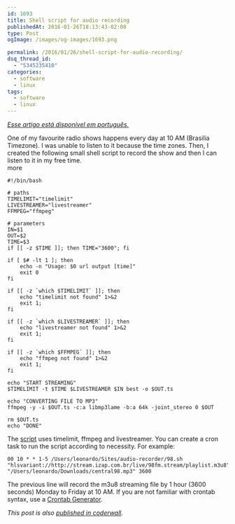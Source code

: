 ```yaml
---
id: 1693
title: Shell script for audio recording
publishedAt: 2016-01-26T18:13:43-02:00
type: Post
ogImage: /images/og-images/1693.png

permalink: /2016/01/26/shell-script-for-audio-recording/
dsq_thread_id:
  - "5345235410"
categories:
  - software
  - linux
tags:
  - software
  - linux
---
```

_[Esse artigo está disponível em português.](https://leonardofaria.net/2016/01/29/shell-script-para-gravar-audio-da-web/)_

One of my favourite radio shows happens every day at 10 AM (Brasilia Timezone). I was unable to listen to it because the time zones. Then, I created the following small shell script to record the show and then I can listen to it in my free time.  
<span className="hidden">more</span>

```shell
#!/bin/bash

# paths
TIMELIMIT="timelimit"
LIVESTREAMER="livestreamer"
FFMPEG="ffmpeg"

# parameters
IN=$1
OUT=$2
TIME=$3
if [[ -z $TIME ]]; then TIME="3600"; fi

if [ $# -lt 1 ]; then
	echo -n "Usage: $0 url output [time]"
	exit 0
fi

if [[ -z `which $TIMELIMIT` ]]; then
	echo "timelimit not found" 1>&2
	exit 1;
fi

if [[ -z `which $LIVESTREAMER` ]]; then
	echo "livestreamer not found" 1>&2
	exit 1;
fi

if [[ -z `which $FFMPEG` ]]; then
	echo "ffmpeg not found" 1>&2
	exit 1;
fi

echo "START STREAMING"
$TIMELIMIT -t $TIME $LIVESTREAMER $IN best -o $OUT.ts

echo "CONVERTING FILE TO MP3"
ffmpeg -y -i $OUT.ts -c:a libmp3lame -b:a 64k -joint_stereo 0 $OUT

rm $OUT.ts
echo "DONE"
```

The [script](https://github.com/leonardofaria/audio-recorder) uses timelimit, ffmpeg and livestreamer. You can create a cron task to run the script according to necessity. For example:

```
00 10 * * 1-5 /Users/leonardo/Sites/audio-recorder/98.sh "hlsvariant://http://stream.izap.com.br/live/98fm.stream/playlist.m3u8" "/Users/leonardo/Downloads/central98.mp3" 3600
```

The previous line will record the m3u8 streaming file by 1 hour (3600 seconds) Monday to Friday at 10 AM. If you are not familiar with crontab syntax, use a [Crontab Generator](http://crontab-generator.org/).

_This post is also [published in coderwall](https://coderwall.com/p/qmlkzg/shell-script-for-audio-recording)._
